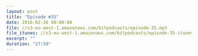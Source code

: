```yaml
---
layout: post
title: "Episode #35"
date: 2016-02-26 00:00:00
file: //s3-eu-west-1.amazonaws.com/bitpodcasts/episode-35.mp3
file_itunes: //s3-eu-west-1.amazonaws.com/bitpodcasts/episode-35-itunes.m4a
excerpt: ""
duration: "27:59"
---
```

